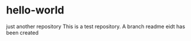 # hello-world
just another repository
This is a test repository. A branch readme eidt has been created
